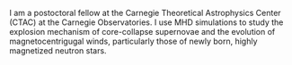 ﻿---
type: blank
---

I am a postoctoral fellow at the Carnegie Theoretical Astrophysics Center (CTAC) at the Carnegie Observatories. I use MHD simulations to study the explosion mechanism of core-collapse supernovae and the evolution of magnetocentrigugal winds, particularly those of newly born, highly magnetized neutron stars.
